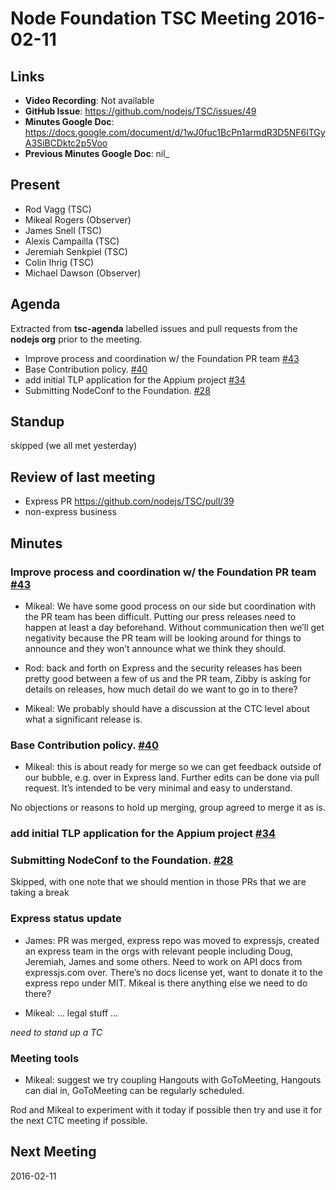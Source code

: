 # Node Foundation TSC Meeting 2016-02-11

## Links

* **Video Recording**: Not available
* **GitHub Issue**: https://github.com/nodejs/TSC/issues/49
* **Minutes Google Doc**: <https://docs.google.com/document/d/1wJ0fuc1BcPn1armdR3D5NF6lTGyA3SiBCDktc2p5Voo>
* **Previous Minutes Google Doc**: nil_

## Present

* Rod Vagg (TSC)
* Mikeal Rogers (Observer)
* James Snell (TSC)
* Alexis Campailla (TSC)
* Jeremiah Senkpiel (TSC)
* Colin Ihrig (TSC)
* Michael Dawson (Observer)

## Agenda

Extracted from **tsc-agenda** labelled issues and pull requests from the **nodejs org** prior to the meeting.

* Improve process and coordination w/ the Foundation PR team [#43](https://github.com/nodejs/TSC/issues/43)
* Base Contribution policy. [#40](https://github.com/nodejs/TSC/pull/40)
* add initial TLP application for the Appium project [#34](https://github.com/nodejs/TSC/pull/34)
* Submitting NodeConf to the Foundation. [#28](https://github.com/nodejs/TSC/pull/28)

## Standup

skipped (we all met yesterday)

## Review of last meeting

* Express PR https://github.com/nodejs/TSC/pull/39
* non-express business

## Minutes

### Improve process and coordination w/ the Foundation PR team [#43](https://github.com/nodejs/TSC/issues/43)

* Mikeal: We have some good process on our side but coordination with the PR team has been difficult. Putting our press releases need to happen at least a day beforehand. Without communication then we’ll get negativity because the PR team will be looking around for things to announce and they won’t announce what we think they should.

* Rod: back and forth on Express and the security releases has been pretty good between a few of us and the PR team, Zibby is asking for details on releases, how much detail do we want to go in to there?

* Mikeal: We probably should have a discussion at the CTC level about what a significant release is.

### Base Contribution policy. [#40](https://github.com/nodejs/TSC/pull/40)

* Mikeal: this is about ready for merge so we can get feedback outside of our bubble, e.g. over in Express land. Further edits can be done via pull request. It’s intended to be very minimal and easy to understand.

No objections or reasons to hold up merging, group agreed to merge it as is.

### add initial TLP application for the Appium project [#34](https://github.com/nodejs/TSC/pull/34)
### Submitting NodeConf to the Foundation. [#28](https://github.com/nodejs/TSC/pull/28)

Skipped, with one note that we should mention in those PRs that we are taking a break

### Express status update

* James: PR was merged, express repo was moved to expressjs, created an express team in the orgs with relevant people including Doug, Jeremiah, James and some others. Need to work on API docs from expressjs.com over. There’s no docs license yet, want to donate it to the express repo under MIT. Mikeal is there anything else we need to do there?

* Mikeal: … legal stuff …

_need to stand up a TC_

### Meeting tools

* Mikeal: suggest we try coupling Hangouts with GoToMeeting, Hangouts can dial in, GoToMeeting can be regularly scheduled.

Rod and Mikeal to experiment with it today if possible then try and use it for the next CTC meeting if possible.

## Next Meeting

2016-02-11
